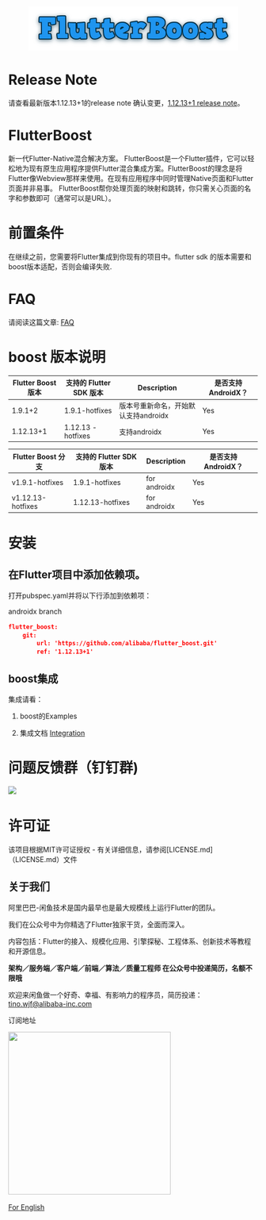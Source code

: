 <p align="center">
  <img src="flutter_boost.png">
</p>


# Release Note

 请查看最新版本1.12.13+1的release note 确认变更，[1.12.13+1 release note](https://github.com/alibaba/flutter_boost/releases)。

# FlutterBoost

新一代Flutter-Native混合解决方案。 FlutterBoost是一个Flutter插件，它可以轻松地为现有原生应用程序提供Flutter混合集成方案。FlutterBoost的理念是将Flutter像Webview那样来使用。在现有应用程序中同时管理Native页面和Flutter页面并非易事。 FlutterBoost帮你处理页面的映射和跳转，你只需关心页面的名字和参数即可（通常可以是URL）。


# 前置条件

在继续之前，您需要将Flutter集成到你现有的项目中。flutter sdk 的版本需要和boost版本适配，否则会编译失败.

# FAQ
请阅读这篇文章:
<a href="Frequently Asked Question.md">FAQ</a>

# boost 版本说明

| Flutter Boost 版本 | 支持的 Flutter SDK 版本 | Description                                                  | 是否支持 AndroidX？ |
| ----------------------- | ----------------------- | ------------------------------------------------------------ | ------------------- |
| 1.9.1+2              | 1.9.1-hotfixes              | 版本号重新命名，开始默认支持androidx  | Yes                 |
| 1.12.13+1               | 1.12.13 -hotfixes              | 支持androidx  | Yes                 |





| Flutter Boost 分支 | 支持的 Flutter SDK 版本 | Description                                                  | 是否支持 AndroidX？ |
| --------------------- | --------------------------- | ------------------------------------------------------------ | ------------------ |
| v1.9.1-hotfixes         | 1.9.1-hotfixes          | for androidx  | Yes                 |
| v1.12.13-hotfixes       | 1.12.13-hotfixes         | for androidx                                                        | Yes                 |


# 安装

## 在Flutter项目中添加依赖项。

打开pubspec.yaml并将以下行添加到依赖项：

androidx branch
```json
flutter_boost:
    git:
        url: 'https://github.com/alibaba/flutter_boost.git'
        ref: '1.12.13+1'
```



## boost集成

集成请看：
1. boost的Examples

2. 集成文档  <a href="INTEGRATION.md">Integration </a>



# 问题反馈群（钉钉群)

<img width="200" src="https://img.alicdn.com/tfs/TB1JSzVeYY1gK0jSZTEXXXDQVXa-892-1213.jpg">



# 许可证
该项目根据MIT许可证授权 - 有关详细信息，请参阅[LICENSE.md]（LICENSE.md）文件
<a name="Acknowledgments"> </a>



## 关于我们
阿里巴巴-闲鱼技术是国内最早也是最大规模线上运行Flutter的团队。

我们在公众号中为你精选了Flutter独家干货，全面而深入。

内容包括：Flutter的接入、规模化应用、引擎探秘、工程体系、创新技术等教程和开源信息。

**架构／服务端／客户端／前端／算法／质量工程师 在公众号中投递简历，名额不限哦**

欢迎来闲鱼做一个好奇、幸福、有影响力的程序员，简历投递：tino.wjf@alibaba-inc.com

订阅地址

<img src="https://img.alicdn.com/tfs/TB17Ki5XubviK0jSZFNXXaApXXa-656-656.png" width="328px" height="328px">

[For English](https://twitter.com/xianyutech "For English")
